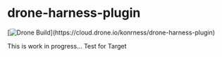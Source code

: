 # drone-harness-plugin

[![Drone Build](https://cloud.drone.io/api/badges/konrness/drone-harness-plugin/status.svg?)](https://cloud.drone.io/konrness/drone-harness-plugin)

This is work in progress...
Test for Target
